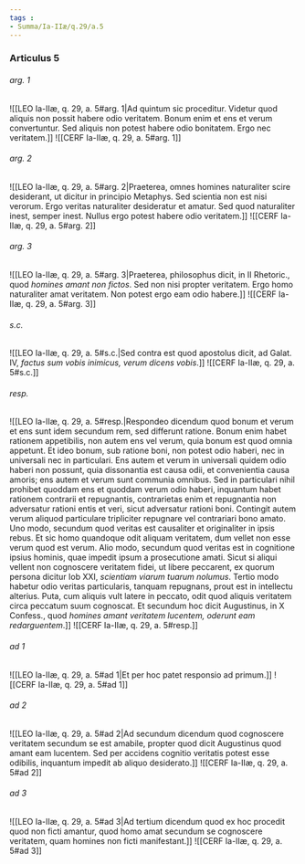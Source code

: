 ```yaml
---
tags : 
- Summa/Ia-IIæ/q.29/a.5
---
```


### Articulus 5

###### arg. 1
![[LEO Ia-IIæ, q. 29, a. 5#arg. 1|Ad quintum sic proceditur. Videtur quod aliquis non possit habere odio veritatem. Bonum enim et ens et verum convertuntur. Sed aliquis non potest habere odio bonitatem. Ergo nec veritatem.]]
![[CERF Ia-IIæ, q. 29, a. 5#arg. 1]]

###### arg. 2
![[LEO Ia-IIæ, q. 29, a. 5#arg. 2|Praeterea, omnes homines naturaliter scire desiderant, ut dicitur in principio Metaphys. Sed scientia non est nisi verorum. Ergo veritas naturaliter desideratur et amatur. Sed quod naturaliter inest, semper inest. Nullus ergo potest habere odio veritatem.]]
![[CERF Ia-IIæ, q. 29, a. 5#arg. 2]]

###### arg. 3
![[LEO Ia-IIæ, q. 29, a. 5#arg. 3|Praeterea, philosophus dicit, in II Rhetoric., quod *homines amant non fictos*. Sed non nisi propter veritatem. Ergo homo naturaliter amat veritatem. Non potest ergo eam odio habere.]]
![[CERF Ia-IIæ, q. 29, a. 5#arg. 3]]

###### s.c.
![[LEO Ia-IIæ, q. 29, a. 5#s.c.|Sed contra est quod apostolus dicit, ad Galat. IV, *factus sum vobis inimicus, verum dicens vobis*.]]
![[CERF Ia-IIæ, q. 29, a. 5#s.c.]]

###### resp.
![[LEO Ia-IIæ, q. 29, a. 5#resp.|Respondeo dicendum quod bonum et verum et ens sunt idem secundum rem, sed differunt ratione. Bonum enim habet rationem appetibilis, non autem ens vel verum, quia bonum est quod omnia appetunt. Et ideo bonum, sub ratione boni, non potest odio haberi, nec in universali nec in particulari. Ens autem et verum in universali quidem odio haberi non possunt, quia dissonantia est causa odii, et convenientia causa amoris; ens autem et verum sunt communia omnibus. Sed in particulari nihil prohibet quoddam ens et quoddam verum odio haberi, inquantum habet rationem contrarii et repugnantis, contrarietas enim et repugnantia non adversatur rationi entis et veri, sicut adversatur rationi boni. Contingit autem verum aliquod particulare tripliciter repugnare vel contrariari bono amato. Uno modo, secundum quod veritas est causaliter et originaliter in ipsis rebus. Et sic homo quandoque odit aliquam veritatem, dum vellet non esse verum quod est verum. Alio modo, secundum quod veritas est in cognitione ipsius hominis, quae impedit ipsum a prosecutione amati. Sicut si aliqui vellent non cognoscere veritatem fidei, ut libere peccarent, ex quorum persona dicitur Iob XXI, *scientiam viarum tuarum nolumus*. Tertio modo habetur odio veritas particularis, tanquam repugnans, prout est in intellectu alterius. Puta, cum aliquis vult latere in peccato, odit quod aliquis veritatem circa peccatum suum cognoscat. Et secundum hoc dicit Augustinus, in X Confess., quod *homines amant veritatem lucentem, oderunt eam redarguentem*.]]
![[CERF Ia-IIæ, q. 29, a. 5#resp.]]

###### ad 1
![[LEO Ia-IIæ, q. 29, a. 5#ad 1|Et per hoc patet responsio ad primum.]]
![[CERF Ia-IIæ, q. 29, a. 5#ad 1]]

###### ad 2
![[LEO Ia-IIæ, q. 29, a. 5#ad 2|Ad secundum dicendum quod cognoscere veritatem secundum se est amabile, propter quod dicit Augustinus quod amant eam lucentem. Sed per accidens cognitio veritatis potest esse odibilis, inquantum impedit ab aliquo desiderato.]]
![[CERF Ia-IIæ, q. 29, a. 5#ad 2]]

###### ad 3
![[LEO Ia-IIæ, q. 29, a. 5#ad 3|Ad tertium dicendum quod ex hoc procedit quod non ficti amantur, quod homo amat secundum se cognoscere veritatem, quam homines non ficti manifestant.]]
![[CERF Ia-IIæ, q. 29, a. 5#ad 3]]

